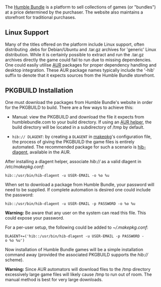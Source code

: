 The [Humble Bundle](https://humblebundle.com) is a platform to sell collections of games (or "bundles") at a price determined by the purchaser. The website also maintains a storefront for traditional purchases.

## Linux Support

Many of the titles offered on the platform include Linux support, often distributing .debs for Debian/Ubuntu and .tar.gz archives for 'generic' Linux distribution. While it is certainly possible to extract and run the .tar.gz archives directly the game could fail to run due to missing dependencies. One could easily utilise [AUR](/index.php/AUR "AUR") packages for proper dependency handling and desktop integration. These AUR package names typically include the '-hib' suffix to denote that it expects sources from the Humble Bundle storefront.

## PKGBUILD Installation

One must download the packages from Humble Bundle's website in order for the PKGBUILD to build. There are a few ways to achieve this:

*   Manual: view the PKGBUILD and download the file it expects from humblebundle.com to your build directory. If using an [AUR helper](/index.php/AUR_helper "AUR helper"), the build directory will be located in a subdirectory of /tmp by default.

*   `hib:// DLAGENT`: by creating a `DLAGENT` in [makepkg](/index.php/Makepkg "Makepkg")'s configuration file, the process of giving the PKGBUILD the game files is entirely automated. The recommended package for such a scenario is [hib-dlagent](https://aur.archlinux.org/packages/hib-dlagent/), available in the AUR.

After installing a dlagent helper, associate *hib://* as a valid dlagent in */etc/makepkg.conf*:

```
hib::/usr/bin/hib-dlagent -u USER-EMAIL -o %o %u

```

When set to download a package from Humble Bundle, your password will need to be supplied. If complete automation is desired one could include the password:

```
hib::/usr/bin/hib-dlagent -u USER-EMAIL -p PASSWORD -o %o %u

```

**Warning:** Be aware that any user on the system can read this file. This could expose your password.

For a per-user setup, the following could be added to *~/.makepkg.conf*:

```
DLAGENT+=('hib::/usr/bin/hib-dlagent -u USER-EMAIL -p PASSWORD -o %o %u')

```

Now installation of Humble Bundle games will be a simple installation command away (provided the associated PKGBUILD supports the *hib://* scheme).

**Warning:** Since AUR automators will download files to the /tmp directory excessively large game files will likely cause /tmp to run out of room. The manual method is best for very large downloads.